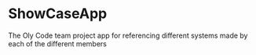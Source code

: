 # ShowCaseApp
The Oly Code team project app for referencing different systems made by each of the different members

